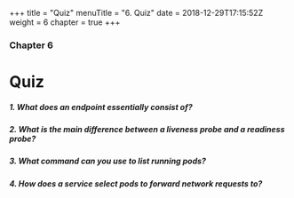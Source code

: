 +++
title = "Quiz"
menuTitle = "6. Quiz"
date = 2018-12-29T17:15:52Z
weight = 6
chapter = true
+++

### Chapter 6

# Quiz


##### 1. What does an endpoint essentially consist of?
##### 2. What is the main difference between a liveness probe and a readiness probe?
##### 3. What command can you use to list running pods?
##### 4. How does a service select pods to forward network requests to?
